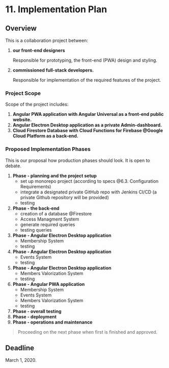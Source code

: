 # 11. Implementation Plan

## Overview

This is a collaboration project between:

1. **our front-end designers**

   Responsible for prototyping, the front-end \(PWA\) design and styling.

2. **commissioned full-stack developers.**

   Responsible for implementation of the required features of the project.

### Project Scope

Scope of the project includes:

1. **Angular PWA application with Angular Universal as a front-end public website.**
2. **Angular Electron Desktop application as a private Admin-dashboard.**
3. **Cloud Firestore Database with Cloud Functions for Firebase @Google Cloud Platform as a back-end.**

### Proposed Implementation Phases

This is our proposal how production phases should look. It is open to debate.

1. **Phase - planning and the project setup**
   * set up monorepo project \(according to specs @6.3. Configuration Requirements\)
   * integrate a designated private GitHub repo with Jenkins CI/CD \(a private Github repository will be provided\)
   * testing
2. **Phase - the back-end**
   * creation of a database @Firestore
   * Access Managment System
   * generate required queries
   * testing queries
3. **Phase - Angular Electron Desktop application**
   * Membership System
   * testing
4. **Phase - Angular Electron Desktop application**
   * Events System
   * testing
5. **Phase - Angular Electron Desktop application**
   * Members Valorization System
   * testing
6. **Phase - Angular PWA application**
   * Membership System
   * Events System
   * Members Valorization System
   * testing
7. **Phase - overall testing**
8. **Phase - deployment**
9. **Phase - operations and maintenance**

> Proceeding on the next phase when first is finished and approved.

## Deadline

March 1, 2020.

